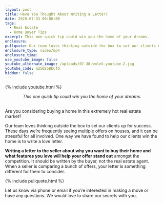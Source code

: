 ```yaml
---
layout: post
title: Have You Thought About Writing a Letter?
date: 2020-07-31 00:00:00
tags:
  - Real Estate
  - Home Buyer Tips
excerpt: This one quick tip could win you the home of your dreams.
enclosure:
pullquote: Our team loves thinking outside the box to set our clients up for success.
enclosure_type: video/mp4
enclosure_time:
use_youtube_image: false
youtube_alternate_image: /uploads/07-30-wolek-youtube-2.jpg
youtube_code: n2502oBbCfQ
hidden: false
---
```


{% include youtube.html %}

<center><em>This one quick tip could win you the home of your dreams.</em></center>

<br>Are you considering buying a home in this extremely hot real estate market?&nbsp;

Our team loves thinking outside the box to set our clients up for success. These days we’re frequently seeing multiple offers on houses, and it can be stressful for all involved. One way we have found to help our clients win the home is to write a love letter.&nbsp;

**Writing a letter to the seller about why you want to buy their home and what features you love will help your offer stand out** amongst the competition. It should be written by the buyer, not the real estate agent. When a seller is comparing a bunch of offers, your letter is something different for them to consider.

{% include pullquote.html %}

Let us know via phone or email if you’re interested in making a move or have any questions. We would love to share our secrets with you.